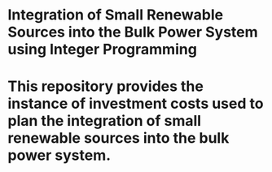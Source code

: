 # Integration of Small Renewable Sources into the Bulk Power System using Integer Programming
# This repository provides the instance of investment costs used to plan the integration of small renewable sources into the bulk power system.
